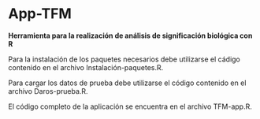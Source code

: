 # App-TFM
**Herramienta para la realización de análisis de significación biológica con R**

Para la instalación de los paquetes necesarios debe utilizarse el cádigo contenido en el archivo Instalación-paquetes.R.

Para cargar los datos de prueba debe utilizarse el código contenido en el archivo Daros-prueba.R.

El código completo de la aplicación se encuentra en el archivo TFM-app.R.
